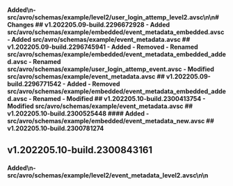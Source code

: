 #### Added\n- src/avro/schemas/example/level2/user_login_attemp_level2.avsc\n\n# Changes ## v1.202205.09-build.2296672928 - Added src/avro/schemas/example/embedded/event_metadata_embedded.avsc - Added src/avro/schemas/example/event_metadata.avsc ## v1.202205.09-build.2296745941 - Added - Removed - Renamed src/avro/schemas/example/embedded/event_metadata_embedded_added.avsc - Renamed src/avro/schemas/example/user_login_attemp_event.avsc - Modified src/avro/schemas/example/event_metadata.avsc ## v1.202205.09-build.2296771542 - Added - Removed src/avro/schemas/example/embedded/event_metadata_embedded_added.avsc - Renamed - Modified ## v1.202205.10-build.2300413754 - Modified src/avro/schemas/example/event_metadata.avsc ## v1.202205.10-build.2300525448 #### Added - src/avro/schemas/example/embedded/event_metadata_new.avsc ## v1.202205.10-build.2300781274
## v1.202205.10-build.2300843161
#### Added\n- src/avro/schemas/example/level2/event_metadata_level2.avsc\n\n
